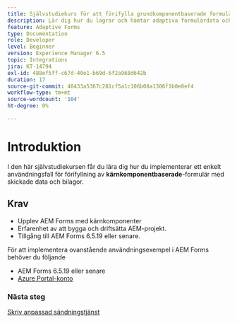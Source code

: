 ```yaml
---
title: Självstudiekurs för att förifylla grundkomponentbaserade formulär med data och bilagor
description: Lär dig hur du lagrar och hämtar adaptiva formulärdata och bilagor från Azure-lagringskontot.
feature: Adaptive Forms
type: Documentation
role: Developer
level: Beginner
version: Experience Manager 6.5
topic: Integrations
jira: KT-14794
exl-id: 488ef5ff-c67d-40e1-b69d-6f2a968d642b
duration: 17
source-git-commit: 48433a5367c281cf5a1c106b08a1306f1b0e8ef4
workflow-type: tm+mt
source-wordcount: '104'
ht-degree: 0%

---
```


# Introduktion

I den här självstudiekursen får du lära dig hur du implementerar ett enkelt användningsfall för förifyllning av **kärnkomponentbaserade**-formulär med skickade data och bilagor.

## Krav

* Upplev AEM Forms med kärnkomponenter
* Erfarenhet av att bygga och driftsätta AEM-projekt.
* Tillgång till AEM Forms 6.5.19 eller senare.

För att implementera ovanstående användningsexempel i AEM Forms behöver du följande

* AEM Forms 6.5.19 eller senare
* [Azure Portal-konto](https://portal.azure.com/)


### Nästa steg

[Skriv anpassad sändningstjänst](./create-custom-submit.md)

